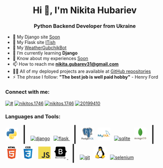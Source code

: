 <h1 align="center">Hi 👋, I'm Nikita Hubariev</h1>
<h3 align="center">Python Backend Developer from Ukraine</h3>

-   🔭 My Django site [Soon](#)
-   👯 My Flask site [ITish](https://gubchik123.pythonanywhere.com)
-   🤝 My [WeatherGubchikBot](https://t.me/WeatherGubchikBot)
-   🌱 I’m currently learning **Django**
-   📄 Know about my experiences [Soon](#)
-   📫 How to reach me **nikita.gubarev31@gmail.com**
-   👨‍💻 All of my deployed projects are available at [GitHub repositories](https://github.com/Gubchik123?tab=repositories)
-   ⚡ The phrase I follow: **"The best job is well paid hobby"** - Henry Ford

### Connect with me:

<a href="#"><img align="center" src="https://raw.githubusercontent.com/rahuldkjain/github-profile-readme-generator/master/src/images/icons/Social/linked-in-alt.svg" alt="#" height="30" width="40" /></a> <a href="https://fb.com/nikitos.1746"><img align="center" src="https://raw.githubusercontent.com/rahuldkjain/github-profile-readme-generator/master/src/images/icons/Social/facebook.svg" alt="nikitos.1746" height="30" width="40" /></a> <a href="https://instagram.com/nikitos.1746"><img align="center" src="https://raw.githubusercontent.com/rahuldkjain/github-profile-readme-generator/master/src/images/icons/Social/instagram.svg" alt="nikitos.1746" height="30" width="40" /></a> <a href="https://stackoverflow.com/users/20199410"><img align="center" src="https://raw.githubusercontent.com/rahuldkjain/github-profile-readme-generator/master/src/images/icons/Social/stack-overflow.svg" alt="20199410" height="30" width="40" /></a>

### Languages and Tools:

<a href="https://www.python.org" rel="noreferrer"> <img src="https://raw.githubusercontent.com/devicons/devicon/master/icons/python/python-original.svg" alt="python" width="40" height="40"/></a> &nbsp; <span style="font-size: 50px;">|</span> &nbsp; <a href="https://www.djangoproject.com/" rel="noreferrer"> <img src="https://cdn.worldvectorlogo.com/logos/django.svg" alt="django" width="40" height="40"/></a> &nbsp; <a href="https://flask.palletsprojects.com/" rel="noreferrer"> <img src="https://www.vectorlogo.zone/logos/pocoo_flask/pocoo_flask-icon.svg" alt="flask" width="40" height="40"/> </a> &nbsp; <span style="font-size: 50px;">|</span> &nbsp; <a href="https://www.postgresql.org" rel="noreferrer"> <img src="https://raw.githubusercontent.com/devicons/devicon/master/icons/postgresql/postgresql-original-wordmark.svg" alt="postgresql" width="40" height="40"/></a> &nbsp; <a href="https://www.mysql.com/" rel="noreferrer"> <img src="https://raw.githubusercontent.com/devicons/devicon/master/icons/mysql/mysql-original-wordmark.svg" alt="mysql" width="40" height="40"/></a> &nbsp; <a href="https://www.sqlite.org/" rel="noreferrer"> <img src="https://www.vectorlogo.zone/logos/sqlite/sqlite-icon.svg" alt="sqlite" width="40" height="40"/></a> &nbsp; <a href="https://www.mongodb.com/" rel="noreferrer"> <img src="https://raw.githubusercontent.com/devicons/devicon/master/icons/mongodb/mongodb-original-wordmark.svg" alt="mongodb" width="40" height="40"/></a> &nbsp; <span style="font-size: 50px;">|</span> &nbsp; <a href="https://www.w3.org/html/" rel="noreferrer"> <img src="https://raw.githubusercontent.com/devicons/devicon/master/icons/html5/html5-original-wordmark.svg" alt="html5" width="40" height="40"/></a> &nbsp; <a href="https://www.w3schools.com/css/" rel="noreferrer"> <img src="https://raw.githubusercontent.com/devicons/devicon/master/icons/css3/css3-original-wordmark.svg" alt="css3" width="40" height="40"/></a> &nbsp; <a href="https://developer.mozilla.org/en-US/docs/Web/JavaScript" rel="noreferrer"> <img src="https://raw.githubusercontent.com/devicons/devicon/master/icons/javascript/javascript-original.svg" alt="javascript" width="40" height="40"/></a> &nbsp; <a href="https://getbootstrap.com" rel="noreferrer"> <img src="https://raw.githubusercontent.com/devicons/devicon/master/icons/bootstrap/bootstrap-plain-wordmark.svg" alt="bootstrap" width="40" height="40"/> </a> &nbsp; <span style="font-size: 50px;">|</span> &nbsp; <a href="https://git-scm.com/" rel="noreferrer"> <img src="https://www.vectorlogo.zone/logos/git-scm/git-scm-icon.svg" alt="git" width="40" height="40"/></a> &nbsp; <a href="https://www.linux.org/" rel="noreferrer"> <img src="https://raw.githubusercontent.com/devicons/devicon/master/icons/linux/linux-original.svg" alt="linux" width="40" height="40"/></a> &nbsp; <a href="https://www.selenium.dev" rel="noreferrer"> <img src="https://raw.githubusercontent.com/detain/svg-logos/780f25886640cef088af994181646db2f6b1a3f8/svg/selenium-logo.svg" alt="selenium" width="40" height="40"/> </a>
